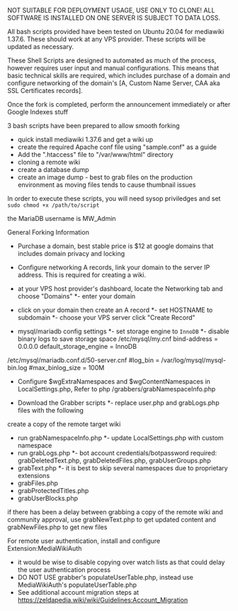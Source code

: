 NOT SUITABLE FOR DEPLOYMENT USAGE, USE ONLY TO CLONE! ALL SOFTWARE IS INSTALLED ON ONE SERVER IS SUBJECT TO DATA LOSS.

All bash scripts provided have been tested on Ubuntu 20.04 for mediawiki 1.37.6. These should work at any VPS provider. These scripts will be updated as necessary.

These Shell Scripts are designed to automated as much of the process, however requires user input and manual configurations. This means that basic technical skills are required, which includes purchase of a domain and configure networking of the domain's [A, Custom Name Server, CAA  aka SSL Certificates records].

Once the fork is completed, perform the announcement immediately or after Google Indexes stuff

3 bash scripts have been prepared to allow smooth forking
* quick install mediawiki 1.37.6 and get a wiki up
* create the required Apache conf file using "sample.conf" as a guide
* Add the ".htaccess" file to "/var/www/html" directory
* cloning a remote wiki
* create a database dump
* create an image dump - best to grab files on the production environment as moving files tends to cause thumbnail issues

In order to execute these scripts, you will need sysop priviledges and set `sudo chmod +x /path/to/script`

the MariaDB username is MW_Admin

General Forking Information
- Purchase a domain, best stable price is $12 at google domains that includes domain privacy and locking
- Configure networking A records, link your domain to the server IP address. This is required for creating a wiki.
- at your VPS host provider's dashboard, locate the Networking tab and choose "Domains"
*- enter your domain
- click on your domain then create an A record
*- set HOSTNAME to subdomain
*- choose your VPS server
click "Create Record"

- mysql/mariadb config settings
*- set storage engine to `InnoDB`
*- disable binary logs to save storage space
/etc/mysql/my.cnf
bind-address		= 0.0.0.0
default_storage_engine	= InnoDB

/etc/mysql/mariadb.conf.d/50-server.cnf
#log_bin                = /var/log/mysql/mysql-bin.log
#max_binlog_size        = 100M

- Configure $wgExtraNamespaces and $wgContentNamespaces in LocalSettings.php, Refer to php /grabbers/grabNamespaceInfo.php

- Download the Grabber scripts
*- replace user.php and grabLogs.php files with the following


create a copy of the remote target wiki
- run grabNamespaceInfo.php	
*- update LocalSettings.php with custom namespace
- run grabLogs.php 
*- bot account credentials/botpassword required: grabDeletedText.php, grabDeletedFiles.php, grabUserGroups.php
- grabText.php
*- it is best to skip several namespaces due to proprietary extensions
- grabFiles.php
- grabProtectedTitles.php	
- grabUserBlocks.php

if there has been a delay between grabbing a copy of the remote wiki and community approval, use grabNewText.php to get updated content and grabNewFiles.php to get new files


For remote user authentication, install and configure Extension:MediaWikiAuth
- it would be wise to disable copying over watch lists as that could delay the user authentication process
- DO NOT USE grabber's populateUserTable.php, instead use MediaWikiAuth's populateUserTable.php
- See additional account migration steps at https://zeldapedia.wiki/wiki/Guidelines:Account_Migration
